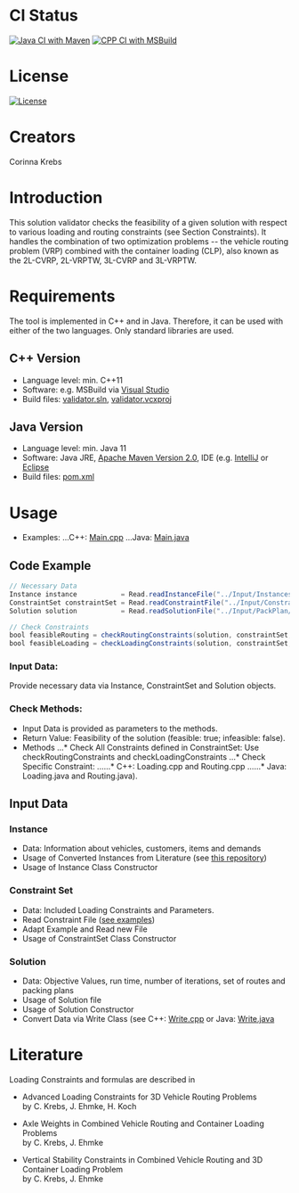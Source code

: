 # CI Status
[![Java CI with Maven](https://github.com/CorinnaKrebs/SolutionValidator/actions/workflows/maven.yml/badge.svg)](https://github.com/CorinnaKrebs/SolutionValidator/actions/workflows/maven.yml)
[![CPP CI with MSBuild](https://github.com/CorinnaKrebs/SolutionValidator/actions/workflows/msbuild.yml/badge.svg)](https://github.com/CorinnaKrebs/SolutionValidator/actions/workflows/msbuild.yml)

# License
[![License](https://img.shields.io/badge/License-Apache%202.0-blue.svg)](https://opensource.org/licenses/Apache-2.0)

# Creators
Corinna Krebs

# Introduction
This solution validator checks the feasibility of a given solution with respect to various loading and routing constraints (see Section Constraints).
It handles the combination of two optimization problems -- the vehicle routing problem (VRP) combined with the container loading (CLP), also known as the 2L-CVRP, 2L-VRPTW, 3L-CVRP and 3L-VRPTW.

# Requirements
The tool is implemented in C++ and in Java. Therefore, it can be used with either of the two languages.
Only standard libraries are used.

## C++ Version
* Language level: min. C++11
* Software: e.g. MSBuild via [Visual Studio](https://visualstudio.microsoft.com/de/)
* Build files: [validator.sln](https://github.com/CorinnaKrebs/SolutionValidator/blob/master/cpp/Validator/Validator.sln), [validator.vcxproj](https://github.com/CorinnaKrebs/SolutionValidator/blob/master/cpp/Validator/Validator.vcxproj)

## Java Version
* Language level: min. Java 11
* Software: Java JRE, [Apache Maven Version 2.0](https://maven.apache.org/), IDE (e.g. [IntelliJ](https://www.jetbrains.com/de-de/idea/) or [Eclipse](https://www.eclipse.org/downloads/)
* Build files: [pom.xml](https://github.com/CorinnaKrebs/SolutionValidator/blob/master/java/pom.xml)

# Usage
* Examples: 
...C++: [Main.cpp](https://github.com/CorinnaKrebs/SolutionValidator/blob/master/cpp/Validator/Main.cpp)
...Java: [Main.java](https://github.com/CorinnaKrebs/SolutionValidator/blob/master/java/src/main/java/com/threedimensionalloadingcvrp/validator/Main.java)

## Code Example

```Java
// Necessary Data
Instance instance           = Read.readInstanceFile("../Input/Instances/Krebs_Ehmke_Koch_2020/001_n020_m200_bt3.txt");
ConstraintSet constraintSet = Read.readConstraintFile("../Input/Constraint_Sets/P1.txt");
Solution solution           = Read.readSolutionFile("../Input/PackPlan/001_n020_m200_bt3_P1_1.txt", instance);

// Check Constraints
bool feasibleRouting = checkRoutingConstraints(solution, constraintSet, instance);
bool feasibleLoading = checkLoadingConstraints(solution, constraintSet, instance);
```

### Input Data: 
Provide necessary data via Instance, ConstraintSet and Solution objects.

### Check Methods: 
* Input Data is provided as parameters to the methods. 
* Return Value: Feasibility of the solution (feasible: true; infeasible: false). 
* Methods 
...* Check All Constraints defined in ConstraintSet: Use checkRoutingConstraints and checkLoadingConstraints
...* Check Specific Constraint: 
......* C++: Loading.cpp and Routing.cpp
......* Java: Loading.java and Routing.java). 

## Input Data

### Instance
* Data: Information about vehicles, customers, items and demands
* Usage of Converted Instances from Literature (see [this repository](https://github.com/CorinnaKrebs/Instances))
* Usage of Instance Class Constructor 

### Constraint Set
* Data: Included Loading Constraints and Parameters.
* Read Constraint File ([see examples](https://github.com/CorinnaKrebs/SolutionValidator/tree/master/Input/Constraint_Sets))
* Adapt Example and Read new File
* Usage of ConstraintSet Class Constructor

### Solution
* Data: Objective Values, run time, number of iterations, set of routes and packing plans
* Usage of Solution file 
* Usage of Solution Constructor 
* Convert Data via Write Class (see C++: [Write.cpp](https://github.com/CorinnaKrebs/SolutionValidator/blob/master/cpp/Validator/Write.cpp) or Java: [Write.java](https://github.com/CorinnaKrebs/SolutionValidator/blob/master/java/src/main/java/com/threedimensionalloadingcvrp/validator/Write.java)

# Literature
Loading Constraints and formulas are described in

* Advanced Loading Constraints for 3D Vehicle Routing Problems <br>
by C. Krebs, J. Ehmke, H. Koch

* Axle Weights in Combined Vehicle Routing and Container Loading Problems <br>
by C. Krebs, J. Ehmke

* Vertical Stability Constraints in Combined Vehicle Routing and 3D Container Loading Problem <br>
by C. Krebs, J. Ehmke



